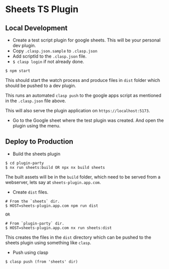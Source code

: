 # Sheets TS Plugin

## Local Development

- Create a test script plugin for google sheets. This will be your personal dev plugin.
- Copy `.clasp.json.sample` to `.clasp.json`
- Add scriptId to the `.clasp.json` file.
- `$ clasp login` if not already done.

```
$ npm start
```

This should start the watch process and produce files in `dist` folder which should be pushed to a dev plugin.

This runs an automated `clasp push` to the google apps script as mentioned in the `.clasp.json` file above.

This will also serve the plugin application on `https://localhost:5173`.

- Go to the Google sheet where the test plugin was created. And open the plugin using the menu.

## Deploy to Production

- Build the sheets plugin

```
$ cd plugin-party
$ nx run sheets:build OR npx nx build sheets
```

The built assets will be in the `build` folder, which need
to be served from a webserver, lets say at `sheets-plugin.app.com`.

- Create `dist` files.

```
# From the `sheets` dir.
$ HOST=sheets-plugin.app.com npm run dist

OR

# From `plugin-party` dir.
$ HOST=sheets-plugin.app.com nx run sheets:dist
```

This creates the files in the `dist` directory which can be pushed to the sheets plugin using something like `clasp`.

- Push using clasp

```
$ clasp push (from 'sheets' dir)
```

